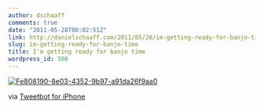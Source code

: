 ```yaml
---
author: dschaaff
comments: true
date: "2011-05-28T00:02:51Z"
link: http://danielschaaff.com/2011/05/28/im-getting-ready-for-banjo-time/
slug: im-getting-ready-for-banjo-time
title: I'm getting ready for banjo time
wordpress_id: 500
---
```


[![Fe808190-8e03-4352-9b97-a91da26f9aa0](http://posterous.com/getfile/files.posterous.com/danielschaaff/fvgarmtsCyuJkHzoBpCclrIpeDazwfytrzxIFFDFDEvaqJuwkGawvrCJnpzb/FE808190-8E03-4352-9B97-A91DA26F9AA0.jpeg.scaled500.jpg)](http://posterous.com/getfile/files.posterous.com/danielschaaff/fvgarmtsCyuJkHzoBpCclrIpeDazwfytrzxIFFDFDEvaqJuwkGawvrCJnpzb/FE808190-8E03-4352-9B97-A91DA26F9AA0.jpeg.scaled1000.jpg)

  

via [Tweetbot for iPhone](http://tapbots.com/tweetbot)
